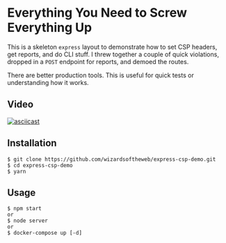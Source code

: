 # Everything You Need to Screw Everything Up

This is a skeleton `express` layout to demonstrate how to set CSP headers, get reports, and do CLI stuff. I threw together a couple of quick violations, dropped in a `POST` endpoint for reports, and demoed the routes.

There are better production tools. This is useful for quick tests or understanding how it works.

## Video

[![asciicast](https://asciinema.org/a/2vkGHrtGiqGpa3cJsk1zfbMaL.png)](https://asciinema.org/a/2vkGHrtGiqGpa3cJsk1zfbMaL)

## Installation

```sh_session
$ git clone https://github.com/wizardsoftheweb/express-csp-demo.git
$ cd express-csp-demo
$ yarn
```

## Usage

```sh_session
$ npm start
or
$ node server
or
$ docker-compose up [-d]
```
